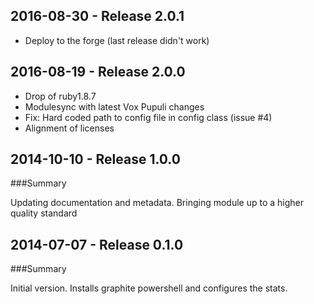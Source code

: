 ## 2016-08-30 - Release 2.0.1

* Deploy to the forge (last release didn't work)

## 2016-08-19 - Release 2.0.0

* Drop of ruby1.8.7
* Modulesync with latest Vox Pupuli changes
* Fix: Hard coded path to config file in config class (issue #4)
* Alignment of licenses


## 2014-10-10 - Release 1.0.0
###Summary

  Updating documentation and metadata. Bringing module up to a higher quality standard


## 2014-07-07 - Release 0.1.0
###Summary

 Initial version. Installs graphite powershell and configures the stats.
